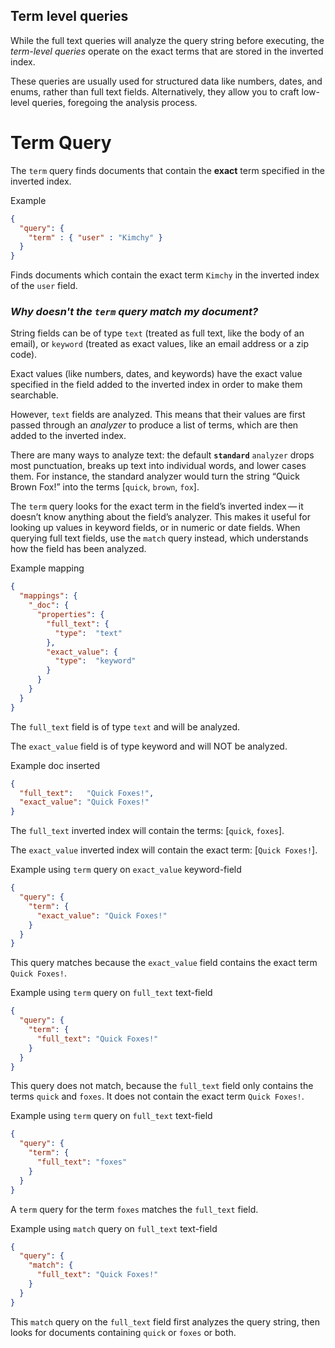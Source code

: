 ## Term level queries

While the full text queries will analyze the query string before executing, the _term-level queries_ operate on the exact terms that are stored in the inverted index.

These queries are usually used for structured data like numbers, dates, and enums, rather than full text fields. Alternatively, they allow you to craft low-level queries, foregoing the analysis process.

# Term Query

The `term` query finds documents that contain the **exact** term specified in the inverted index.

Example
```json
{
  "query": {
    "term" : { "user" : "Kimchy" }
  }
}
```
Finds documents which contain the exact term `Kimchy` in the inverted index of the `user` field.

### _Why doesn't the `term` query match my document?_

String fields can be of type `text` (treated as full text, like the body of an email), or `keyword` (treated as exact values, like an email address or a zip code).

Exact values (like numbers, dates, and keywords) have the exact value specified in the field added to the inverted index in order to make them searchable.

However, `text` fields are analyzed. This means that their values are first passed through an _analyzer_ to produce a list of terms, which are then added to the inverted index.

There are many ways to analyze text: the default **`standard`** `analyzer` drops most punctuation, breaks up text into individual words, and lower cases them. For instance, the standard analyzer would turn the string “Quick Brown Fox!” into the terms [`quick`, `brown`, `fox`].

The `term` query looks for the exact term in the field’s inverted index — it doesn’t know anything about the field’s analyzer. This makes it useful for looking up values in keyword fields, or in numeric or date fields. When querying full text fields, use the `match` query instead, which understands how the field has been analyzed.

Example mapping
```json
{
  "mappings": {
    "_doc": {
      "properties": {
        "full_text": {
          "type":  "text"
        },
        "exact_value": {
          "type":  "keyword"
        }
      }
    }
  }
}
```
The `full_text` field is of type `text` and will be analyzed.

The `exact_value` field is of type keyword and will NOT be analyzed.

Example doc inserted
```json
{
  "full_text":   "Quick Foxes!",
  "exact_value": "Quick Foxes!"
}
```

The `full_text` inverted index will contain the terms: [`quick`, `foxes`].

The `exact_value` inverted index will contain the exact term: [`Quick Foxes!`].

Example using `term` query on `exact_value` keyword-field
```json
{
  "query": {
    "term": {
      "exact_value": "Quick Foxes!"
    }
  }
}
```
This query matches because the `exact_value` field contains the exact term `Quick Foxes!`.

Example using `term` query on `full_text` text-field
```json
{
  "query": {
    "term": {
      "full_text": "Quick Foxes!"
    }
  }
}
```
This query does not match, because the `full_text` field only contains the terms `quick` and `foxes`. It does not contain the exact term `Quick Foxes!`.

Example using `term` query on `full_text` text-field
```json
{
  "query": {
    "term": {
      "full_text": "foxes"
    }
  }
}
```
A `term` query for the term `foxes` matches the `full_text` field.

Example using `match` query on `full_text` text-field
```json
{
  "query": {
    "match": {
      "full_text": "Quick Foxes!"
    }
  }
}
```
This `match` query on the `full_text` field first analyzes the query string, then looks for documents containing `quick` or `foxes` or both.
